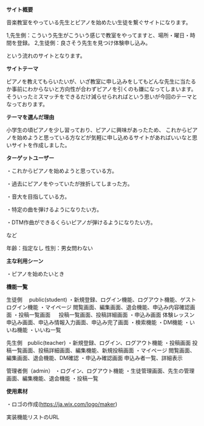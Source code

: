 **サイト概要**

  音楽教室をやっている先生とピアノを始めたい生徒を繋ぐサイトになります。


  1,先生側：こういう先生がこういう感じで教室をやってますと、場所・曜日・時間を登録。
  2,生徒側：良さそう先生を見つけ体験申し込み。
  
  という流れのサイトとなります。


**サイトテーマ**

  ピアノを教えてもらいたいが、いざ教室に申し込みをしてもどんな先生に当たるか事前にわからないと方向性が合わずピアノを引くのも嫌になってしまいます。
  そういったミスマッチをできるだけ減らせられればという思いが今回のテーマとなっております。


**テーマを選んだ理由**

  小学生の頃ピアノを少し習っており、ピアノに興味があったため、
  これからピアノを始めようと思っている方などが気軽に申し込めるサイトがあればいいなと思いサイトを作成しました。


**ターゲットユーザー**


  ・これからピアノを始めようと思っている方。
  
  ・過去にピアノをやっていたが挫折してしまった方。
  
  ・音大を目指している方。
  
  ・特定の曲を弾けるようになりたい方。

  ・DTM作曲ができるくらいピアノが弾けるようになりたい方。
  
  など

  年齢：指定なし
  性別：男女問わない

**主な利用シーン**

  ・ピアノを始めたいとき


**機能一覧**

生徒側　 public(student)
  ・新規登録、ログイン機能、ログアウト機能、ゲストログイン機能
  ・マイページ
    閲覧画面、編集画面、退会機能、申込み内容確認画面
  ・投稿一覧画面
  　  投稿一覧画面、投稿詳細画面
  ・申込み画面
    体験レッスン申込み画面、申込み情報入力画面、申込み完了画面
  ・検索機能
  ・DM機能
  ・いいね機能
  ・いいね一覧

先生側　public(teacher)
  ・新規登録、ログイン、ログアウト機能
  ・投稿画面
    投稿一覧画面、投稿詳細画面、編集機能、新規投稿画面
  ・マイページ
    閲覧画面、編集画面、退会機能、DM確認
  ・申込み確認画面
    申込み者一覧、詳細表示

管理者側（admin）
  ・ログイン、ログアウト機能
  ・生徒管理画面、先生の管理画面、編集機能、退会機能
  ・投稿一覧
  


**使用素材**

  ・ロゴの作成(https://ja.wix.com/logo/maker)

実装機能リストのURL
